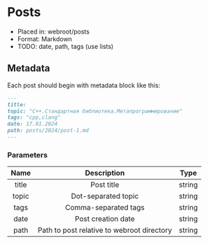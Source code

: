 # Posts

- Placed in: webroot/posts
- Format: Markdown
- TODO: date, path, tags (use lists)

## Metadata

Each post should begin with metadata block like this:

```markdown
---
title: 
topic: "C++.Стандартная библиотека.Метапрограммирование"
tags: "cpp,clang"
date: 17.01.2024
path: posts/2024/post-1.md
---
```

### Parameters

| Name  |                Description                 |  Type  |
|:-----:|:------------------------------------------:|:------:|
| title |                 Post title                 | string |
| topic |            Dot-separated topic             | string |
| tags  |            Comma-separated tags            | string |
| date  |             Post creation date             | string |
| path  | Path to post relative to webroot directory | string |
